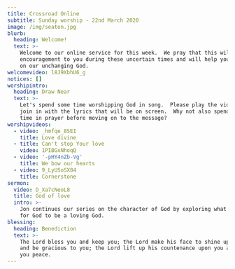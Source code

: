 ```yaml
---
title: Crossroad Online
subtitle: Sunday worship - 22nd March 2020
image: /img/seaton.jpg
blurb:
  heading: Welcome!
  text: >-
    Welcome to our online service for this week.  We pray that this will be an
    encouragement to you during these uncertain times and will help you to focus
    on our unchanging God. 
welcomevideo: l8J9XbhU6_g
notices: []
worshipintro:
  heading: Draw Near
  text: >-
    Let's spend some time worshipping God in song.  Please play the videos and
    join in with the lyrics that will be on screen.  Why not also spend some
    time in prayer before moving on to the message?
worshipvideos:
  - video: _hmfqe_8SEI
    title: Love divine
  - title: Can't stop Your love
    video: 1PIBGxNhoqQ
  - video: '-pHY4nZb-Vg'
    title: We bow our hearts
  - video: 9_LyUSoSX84
    title: Cornerstone
sermon:
  video: D_Xa7cNeoL8
  title: God of love
  intro: >-
    Jon continues our series on the character of God by exploring what it means
    for God to be a loving God.
blessing:
  heading: Benediction
  text: >-
    The Lord bless you and keep you; the Lord make his face to shine upon you
    and be gracious to you; the Lord lift up his countenance upon you and give
    you peace.
---
```

